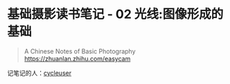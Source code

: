 
# 基础摄影读书笔记 - 02 光线:图像形成的基础

> A Chinese Notes of Basic Photography 
https://zhuanlan.zhihu.com/easycam

记笔记的人：[cycleuser](https://www.zhihu.com/people/cycleuser/activities)

